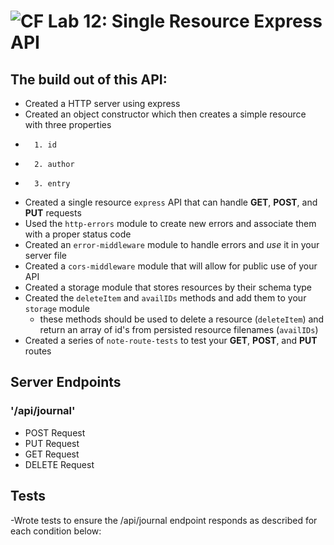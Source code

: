 
![CF](https://camo.githubusercontent.com/70edab54bba80edb7493cad3135e9606781cbb6b/687474703a2f2f692e696d6775722e636f6d2f377635415363382e706e67)  Lab 12: Single Resource Express API
===
## The build out of this API:
- Created a HTTP server using express
- Created an object constructor which then creates a simple resource with three properties
-       1. id
-       2. author
-       3. entry
- Created a single resource `express` API that can handle **GET**, **POST**, and **PUT** requests
- Used the `http-errors` module to create new errors and associate them with a proper status code
- Created an `error-middleware` module to handle errors and *use* it in your server file
- Created a `cors-middleware` module that will allow for public use of your API
- Created a storage module that stores resources by their schema type
- Created the `deleteItem` and `availIDs` methods and add them to your `storage` module
    * these methods should be used to delete a resource (`deleteItem`) and return an array of id's from persisted resource filenames (`availIDs`)
- Created a series of `note-route-tests` to test your **GET**, **POST**, and **PUT** routes

## Server Endpoints
 ### '/api/journal'
 - POST Request
 - PUT Request
 - GET Request
 - DELETE Request

## Tests
-Wrote tests to ensure the /api/journal endpoint responds as described for each condition below:

